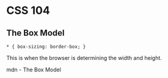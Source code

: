 # CSS 104

## The Box Model

`* {
    box-sizing: border-box;
}`

This is when the browser is determining the width and height.


mdn - The Box Model

